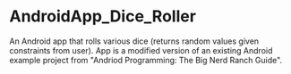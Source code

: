 # AndroidApp_Dice_Roller
 An Android app that rolls various dice (returns random values given constraints from user). App is a modified version of an existing Android example project from "Andriod Programming: The Big Nerd Ranch Guide". 
